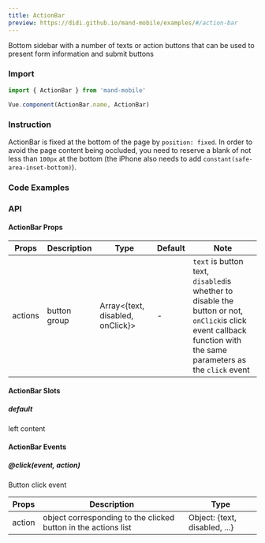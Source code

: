 ```yaml
---
title: ActionBar
preview: https://didi.github.io/mand-mobile/examples/#/action-bar
---
```


Bottom sidebar with a number of texts or action buttons that can be used to present form information and submit buttons

### Import

```javascript
import { ActionBar } from 'mand-mobile'

Vue.component(ActionBar.name, ActionBar)
```

### Instruction

ActionBar is fixed at the bottom of the page by `position: fixed`. In order to avoid the page content being occluded, you need to reserve a blank of not less than `100px` at the bottom (the iPhone also needs to add `constant(safe-area-inset-bottom)`).

### Code Examples
<!-- DEMO -->


### API

#### ActionBar Props
|Props | Description | Type | Default | Note|
|----|-----|------|------|------|
|actions|button group|Array<{text, disabled, onClick}>|-|`text` is button text,<br/>`disabled`is whether to disable the button or not,<br/>`onClick`is click event callback function with the same parameters as the `click` event|

#### ActionBar Slots

##### default
left content

#### ActionBar Events

##### @click(event, action)
Button click event

|Props | Description | Type |
|----|-----|------|
|action|object corresponding to the clicked button in the actions list|Object: {text, disabled, ...}|
